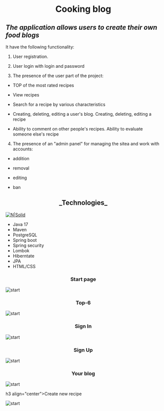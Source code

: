 <h1 align="center">Cooking blog </h1>

## _The application allows users to create their own food blogs_

It have the following functionality:

1. User registration.


2. User login with login and password


3. The presence of the user part of the project:

 - TOP of the most rated recipes
 
 - View recipes
 
 - Search for a recipe by various characteristics
 
 - Creating, deleting, editing a user's blog. Creating, deleting, editing a recipe
 
 - Ability to comment on other people's recipes. Ability to evaluate someone else's recipe
 
  
4. The presence of an "admin panel" for managing the sitea and work with accounts:
  
 - addition
 
 - removal
 
 - editing

 - ban
 

<h2 align="center">_Technologies_</h2>

[![N|Solid](https://upload.wikimedia.org/wikipedia/commons/thumb/4/44/Spring_Framework_Logo_2018.svg/1280px-Spring_Framework_Logo_2018.svg.png)](https://spring.io)

- Java 17
- Maven
- PostgreSQL
- Spring boot
- Spring security
- Lombok
- Hiberntate
- JPA
- HTML/CSS

<h3 align="center">Start page</h3>

![start](https://github.com/nonestbonum/cookingBlog/blob/main/screens_/Снимок%20экрана%202023-02-07%20в%2000.53.48.png)

<h3 align="center">Top-6</h3>

![start](https://github.com/nonestbonum/cookingBlog/blob/main/screens_/Снимок%20экрана%202023-02-07%20в%2000.53.58.png)

<h3 align="center">Sign In</h3>

![start](https://github.com/nonestbonum/cookingBlog/blob/main/screens_/Снимок%20экрана%202023-02-07%20в%2000.42.04.png)

<h3 align="center">Sign Up</h3>

![start](https://github.com/nonestbonum/cookingBlog/blob/main/screens_/Снимок%20экрана%202023-02-07%20в%2000.55.29.png)

<h3 align="center">Your blog</h3>

![start](https://github.com/nonestbonum/cookingBlog/blob/main/screens_/Снимок%20экрана%202023-02-07%20в%2000.55.02.png)

h3 align="center">Create new recipe</h3>

![start](https://github.com/nonestbonum/cookingBlog/blob/main/screens_/Снимок%20экрана%202023-02-07%20в%2000.55.10.png)
